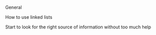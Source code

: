 General

How to use linked lists

Start to look for the right source of information without too much help

